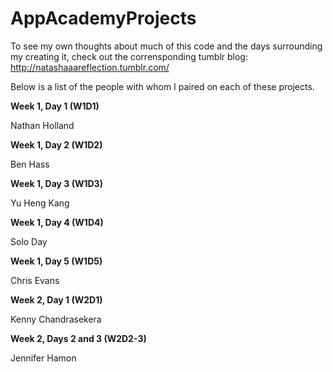 AppAcademyProjects
==================
To see my own thoughts about much of this code and the days surrounding my creating it, check out the corrensponding tumblr blog: http://natashaaareflection.tumblr.com/

Below is a list of the people with whom I paired on each of these projects.

**Week 1, Day 1 (W1D1)**

Nathan Holland

**Week 1, Day 2 (W1D2)**

Ben Hass

**Week 1, Day 3 (W1D3)**

Yu Heng Kang

**Week 1, Day 4 (W1D4)**

Solo Day

**Week 1, Day 5 (W1D5)**

Chris Evans

**Week 2, Day 1 (W2D1)**

Kenny Chandrasekera

**Week 2, Days 2 and 3 (W2D2-3)**

Jennifer Hamon
